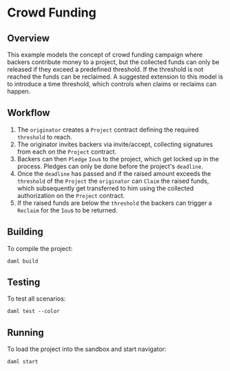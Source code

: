 # Crowd Funding

## Overview

This example models the concept of crowd funding campaign where backers contribute money to a project, but the collected funds can only be released if they exceed a predefined threshold. If the threshold is not reached the funds can be reclaimed. A suggested extension to this model is to introduce a time threshold, which controls when claims or reclaims can happen.

## Workflow
1. The `originator` creates a `Project` contract defining the required `threshold` to reach.
2. The originator invites backers via invite/accept, collecting signatures from each on the `Project` contract.
3. Backers can then `Pledge` `Iou`s to the project, which get locked up in the process. Pledges can only be done before the project's `deadline`.
4. Once the `deadline` has passed and if the raised amount exceeds the `threshold` of the `Project` the `originator` can `Claim` the raised funds, which subsequently get transferred to him using the collected authorization on the `Project` contract.
5. If the raised funds are below the `threshold` the backers can trigger a `Reclaim` for the `Iou`s to be returned.

## Building
To compile the project:
```
daml build
```

## Testing
To test all scenarios:
```
daml test --color
```

## Running
To load the project into the sandbox and start navigator:
```
daml start
```
